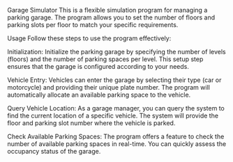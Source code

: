 Garage Simulator
This is a flexible simulation program for managing a parking garage. The program allows you to set the number of floors and parking slots per floor to match your specific requirements.

Usage
Follow these steps to use the program effectively:

Initialization:
Initialize the parking garage by specifying the number of levels (floors) and the number of parking spaces per level.
This setup step ensures that the garage is configured according to your needs.

Vehicle Entry:
Vehicles can enter the garage by selecting their type (car or motorcycle) and providing their unique plate number.
The program will automatically allocate an available parking space to the vehicle.

Query Vehicle Location:
As a garage manager, you can query the system to find the current location of a specific vehicle.
The system will provide the floor and parking slot number where the vehicle is parked.

Check Available Parking Spaces:
The program offers a feature to check the number of available parking spaces in real-time.
You can quickly assess the occupancy status of the garage.

